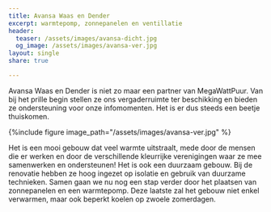 ```yaml
---
title: Avansa Waas en Dender
excerpt: warmtepomp, zonnepanelen en ventillatie
header:
  teaser: /assets/images/avansa-dicht.jpg
  og_image: /assets/images/avansa-ver.jpg
layout: single
share: true

---
```


Avansa Waas en Dender is niet zo maar een partner van MegaWattPuur. Van bij het
prille begin stellen ze ons vergaderruimte ter beschikking en bieden ze
ondersteuning voor onze infomomenten. Het is er dus steeds een beetje
thuiskomen.

{%include figure image_path="/assets/images/avansa-ver.jpg" %}

Het is een mooi gebouw dat veel warmte uitstraalt, mede door de mensen die er
werken en door de verschillende kleurrijke verenigingen waar ze mee samenwerken
en ondersteunen! Het is ook een duurzaam gebouw. Bij de renovatie hebben ze
hoog ingezet op isolatie en gebruik van duurzame technieken. Samen gaan we nu
nog een stap verder door het plaatsen van zonnepanelen en een warmtepomp. Deze
laatste zal het gebouw niet enkel verwarmen, maar ook beperkt koelen op zwoele
zomerdagen.
